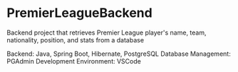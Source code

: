 # PremierLeagueBackend
Backend project that retrieves Premier League player's name, team, nationality, position, and stats from a database

Backend: Java, Spring Boot, Hibernate, PostgreSQL
Database Management: PGAdmin
Development Environment: VSCode
